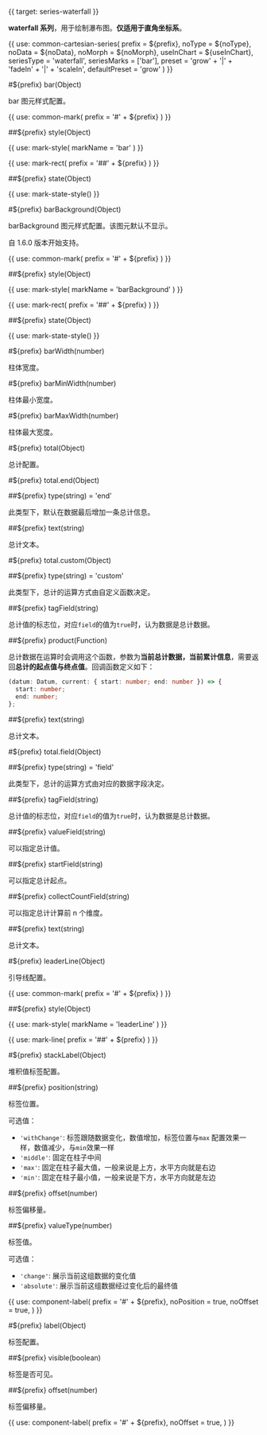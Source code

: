 {{ target: series-waterfall }}

<!-- IWaterfallSeriesSpec -->

**waterfall 系列**，用于绘制瀑布图。**仅适用于直角坐标系**。

{{ use: common-cartesian-series(
  prefix = ${prefix},
  noType = ${noType},
  noData = ${noData},
  noMorph = ${noMorph},
  useInChart = ${useInChart},
  seriesType = 'waterfall',
  seriesMarks = ['bar'],
  preset = 'grow' + '|' + 'fadeIn' + '|' + 'scaleIn',
  defaultPreset = 'grow'
) }}

#${prefix} bar(Object)

bar 图元样式配置。

{{ use: common-mark(
  prefix = '#' + ${prefix}
) }}

##${prefix} style(Object)

{{ use: mark-style(
  markName = 'bar'
) }}

{{ use: mark-rect(
  prefix = '##' + ${prefix}
) }}

##${prefix} state(Object)

{{ use: mark-state-style() }}

#${prefix} barBackground(Object)

barBackground 图元样式配置。该图元默认不显示。

自 1.6.0 版本开始支持。

{{ use: common-mark(
  prefix = '#' + ${prefix}
) }}

##${prefix} style(Object)

{{ use: mark-style(
  markName = 'barBackground'
) }}

{{ use: mark-rect(
  prefix = '##' + ${prefix}
) }}

##${prefix} state(Object)

{{ use: mark-state-style() }}

#${prefix} barWidth(number)

柱体宽度。

#${prefix} barMinWidth(number)

柱体最小宽度。

#${prefix} barMaxWidth(number)

柱体最大宽度。

#${prefix} total(Object)

总计配置。

#${prefix} total.end(Object)

##${prefix} type(string) = 'end'

此类型下，默认在数据最后增加一条总计信息。

##${prefix} text(string)

总计文本。

#${prefix} total.custom(Object)

##${prefix} type(string) = 'custom'

此类型下，总计的运算方式由自定义函数决定。

##${prefix} tagField(string)

总计值的标志位，对应`field`的值为`true`时，认为数据是总计数据。

##${prefix} product(Function)

总计数据在运算时会调用这个函数，参数为**当前总计数据，当前累计信息**，需要返回**总计的起点值与终点值**。回调函数定义如下：

```ts
(datum: Datum, current: { start: number; end: number }) => {
  start: number;
  end: number;
};
```

##${prefix} text(string)

总计文本。

#${prefix} total.field(Object)

##${prefix} type(string) = 'field'

此类型下，总计的运算方式由对应的数据字段决定。

##${prefix} tagField(string)

总计值的标志位，对应`field`的值为`true`时，认为数据是总计数据。

##${prefix} valueField(string)

可以指定总计值。

##${prefix} startField(string)

可以指定总计起点。

##${prefix} collectCountField(string)

可以指定总计计算前 n 个维度。

##${prefix} text(string)

总计文本。

#${prefix} leaderLine(Object)

引导线配置。

{{ use: common-mark(
  prefix = '#' + ${prefix}
) }}

##${prefix} style(Object)

{{ use: mark-style(
  markName = 'leaderLine'
) }}

{{ use: mark-line(
  prefix = '##' + ${prefix}
) }}

#${prefix} stackLabel(Object)

堆积值标签配置。

##${prefix} position(string)

标签位置。

可选值：

- `'withChange'`: 标签跟随数据变化，数值增加，标签位置与`max` 配置效果一样，数值减少，与`min`效果一样
- `'middle'`: 固定在柱子中间
- `'max'`: 固定在柱子最大值，一般来说是上方，水平方向就是右边
- `'min'`: 固定在柱子最小值，一般来说是下方，水平方向就是左边

##${prefix} offset(number)

标签偏移量。

##${prefix} valueType(number)

标签值。

可选值：

- `'change'`: 展示当前这组数据的变化值
- `'absolute'`: 展示当前这组数据经过变化后的最终值

{{ use: component-label(
  prefix = '#' + ${prefix},
  noPosition = true,
  noOffset = true,
) }}

#${prefix} label(Object)

标签配置。

##${prefix} visible(boolean)

标签是否可见。

##${prefix} offset(number)

标签偏移量。

{{ use: component-label(
  prefix = '#' + ${prefix},
  noOffset = true,
) }}
